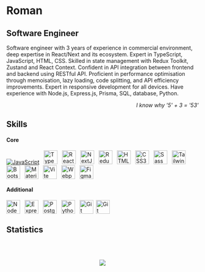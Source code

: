 Roman
==============================================================================================================================

Software Engineer
-----------------

Software engineer with 3 years of experience in commercial environment, deep expertise in React/Next and its ecosystem. Expert in TypeScript, JavaScript, HTML, CSS. Skilled in state management with Redux Toolkit, Zustand and React Context. Confident in API integration between frontend and backend using RESTful API. Proficient in performance optimisation through memoisation, lazy loading, code splitting, and API efficiency improvements. Expert in responsive development for all devices. Have experience with Node.js, Express.js, Prisma, SQL, database, Python.

<p  align="right">
<i>
I know why '5' + 3 = '53'
</i>
</p>

Skills
-----------------

#### Core
<div align="left"><a href="https://developer.mozilla.org/en-US/docs/Web/JavaScript" target="_blank" rel="noreferrer" width="36" height="36"><img src="https://raw.githubusercontent.com/danielcranney/readme-generator/main/public/icons/skills/javascript-colored.svg" alt="JavaScript" title="JavaScript" height="36" style="max-width:100%;height:auto;max-height:36px;"/></a><a target="_blank" rel="noopener noreferrer" href=""><img width="12" style="max-width:100%;"></a><a href="https://www.typescriptlang.org/" target="_blank" rel="noreferrer"><img src="https://raw.githubusercontent.com/danielcranney/readme-generator/main/public/icons/skills/typescript-colored.svg" alt="TypeScript" title="TypeScript" width="36" height="36"/></a><a target="_blank" rel="noopener noreferrer" href=""><img width="12" style="max-width:100%;"></a><a href="https://reactjs.org/" target="_blank" rel="noreferrer"><img src="https://raw.githubusercontent.com/danielcranney/readme-generator/main/public/icons/skills/react-colored.svg" alt="React" title="React" width="36" height="36"/></a><a target="_blank" rel="noopener noreferrer" href=""><img width="12" style="max-width:100%;"></a><a href="https://nextjs.org/docs" target="_blank" rel="noreferrer"><img src="https://raw.githubusercontent.com/danielcranney/readme-generator/main/public/icons/skills/nextjs-colored-dark.svg" alt="NextJs" title="NextJs" width="36" height="36"/></a><a target="_blank" rel="noopener noreferrer" href=""><img width="12" style="max-width:100%;"></a><a href="https://redux.js.org/" target="_blank" rel="noreferrer"><img src="https://raw.githubusercontent.com/danielcranney/readme-generator/main/public/icons/skills/redux-colored.svg" alt="Redux" title="Redux" width="36" height="36"/></a><a target="_blank" rel="noopener noreferrer" href=""><img width="12" style="max-width:100%;"></a><a href="https://developer.mozilla.org/en-US/docs/Glossary/HTML5" target="_blank" rel="noreferrer"><img src="https://raw.githubusercontent.com/danielcranney/readme-generator/main/public/icons/skills/html5-colored.svg" alt="HTML5" title="HTML5" width="36" height="36"/></a><a target="_blank" rel="noopener noreferrer" href=""><img width="12" style="max-width:100%;"></a><a href="https://www.w3.org/TR/CSS/#css" target="_blank" rel="noreferrer"><img src="https://raw.githubusercontent.com/danielcranney/readme-generator/main/public/icons/skills/css3-colored.svg" alt="CSS3" title="CSS3" width="36" height="36"/></a><a target="_blank" rel="noopener noreferrer" href=""><img width="12" style="max-width:100%;"></a><a href="https://sass-lang.com/" target="_blank" rel="noreferrer"><img src="https://raw.githubusercontent.com/danielcranney/readme-generator/main/public/icons/skills/sass-colored.svg" alt="Sass" title="Sass" width="36" height="36"/></a><a target="_blank" rel="noopener noreferrer" href=""><img width="12" style="max-width:100%;"></a><a href="https://tailwindcss.com/" target="_blank" rel="noreferrer"><img src="https://raw.githubusercontent.com/danielcranney/readme-generator/main/public/icons/skills/tailwindcss-colored.svg" alt="TailwindCSS" title="TailwindCSS" width="36" height="36"/></a><a target="_blank" rel="noopener noreferrer" href=""><img width="12" style="max-width:100%;"></a><a href="https://getbootstrap.com/" target="_blank" rel="noreferrer"><img src="https://raw.githubusercontent.com/danielcranney/readme-generator/main/public/icons/skills/bootstrap-colored.svg" alt="Bootstrap" title="Bootstrap" width="36" height="36"/></a><a target="_blank" rel="noopener noreferrer" href=""><img width="12" style="max-width:100%;"></a><a href="https://mui.com/" target="_blank" rel="noreferrer"><img src="https://raw.githubusercontent.com/danielcranney/readme-generator/main/public/icons/skills/materialui-colored.svg" alt="Material UI" title="Material UI" width="36" height="36"/></a><a target="_blank" rel="noopener noreferrer" href=""><img width="12" style="max-width:100%;"></a><a href="https://vitejs.dev/" target="_blank" rel="noreferrer"><img src="https://raw.githubusercontent.com/danielcranney/readme-generator/main/public/icons/skills/vite-colored.svg" alt="Vite" title="Vite" width="36" height="36"/></a><a target="_blank" rel="noopener noreferrer" href=""><img width="12" style="max-width:100%;"></a><a href="https://webpack.js.org/" target="_blank" rel="noopener noreferrer nofollow"><img src="https://raw.githubusercontent.com/danielcranney/readme-generator/main/public/icons/skills/webpack-colored.svg" alt="Webpack" title="Webpack" width="36" height="36"/></a><a target="_blank" rel="noopener noreferrer" href=""><img width="12" style="max-width: 100%;"></a><a href="https://www.figma.com/" target="_blank" rel="noreferrer" style="margin-right: 10px;"><img src="https://raw.githubusercontent.com/danielcranney/readme-generator/main/public/icons/skills/figma-colored.svg" alt="Figma" title="Figma" width="36" height="36" /></a> 
</div>


#### Additional
<div align="left"><a href="https://nodejs.org/en/" target="_blank" rel="noreferrer"><img src="https://raw.githubusercontent.com/danielcranney/readme-generator/main/public/icons/skills/nodejs-colored.svg" alt="NodeJS" title="NodeJS" width="36" height="36"/></a><a target="_blank" rel="noopener noreferrer" href=""><img width="12" style="max-width:100%;"></a><a href="https://expressjs.com/" target="_blank" rel="noreferrer"><img src="https://raw.githubusercontent.com/danielcranney/readme-generator/main/public/icons/skills/express-colored-dark.svg" alt="Express" title="Express" width="36" height="36"/></a><a target="_blank" rel="noopener noreferrer" href=""><img width="12" style="max-width:100%;"></a><a href="https://www.postgresql.org/" target="_blank" rel="noreferrer"><img src="https://raw.githubusercontent.com/danielcranney/readme-generator/main/public/icons/skills/postgresql-colored.svg" alt="PostgreSQL" title="PostgreSQL" width="36" height="36"/></a><a target="_blank" rel="noopener noreferrer" href=""><img width="12" style="max-width:100%;"></a><a href="https://www.python.org/" target="_blank" rel="noreferrer"><img src="https://raw.githubusercontent.com/danielcranney/readme-generator/main/public/icons/skills/python-colored.svg" alt="Python" title="Python" width="36" height="36"/></a><a target="_blank" rel="noopener noreferrer" href=""><img width="12" style="max-width:100%;"></a><a href="https://git-scm.com/" target="_blank" rel="noreferrer"><img src="https://raw.githubusercontent.com/danielcranney/readme-generator/main/public/icons/skills/git-colored.svg" alt="Git" title="Git" width="36" height="36"/></a><a target="_blank" rel="noopener noreferrer" href=""><img width="7" style="max-width:100%;"></a><a href="https://www.prisma.io" target="_blank" rel="noreferrer"><img src="https://kwail.vercel.app/assets/prisma-0f96b4b5.png" alt="Git" title="Prisma" width="36" height="36"/></a>
</div>


<!--
## Contacts
<div align="left">
  <a href="https://www.linkedin.com/in/roman-mid" height="32" width="32" target="_blank" rel="noopener noreferrer"><img align="center" src="https://raw.githubusercontent.com/danielcranney/readme-generator/main/public/icons/socials/linkedin-dark.svg" alt="https://www.linkedin.com/in/roman-mid/" height="32" width="32" /></a>
  <a target="_blank" rel="noopener noreferrer" href=""><img width="5" style="max-width: 100%;"></a>
    <a href="https://t.me/RomanMid" height="32" width="32" target="_blank" rel="noopener noreferrer"><img align="center" src="https://www.svgrepo.com/show/343522/telegram-communication-chat-interaction-network-connection.svg" alt="https://t.me/RomanMid" height="32" width="32" /></a>
</div>
-->
## Statistics
<br></br>

<div align="center">
  <img src="https://github-readme-stats.vercel.app/api/top-langs/?username=roman-mid&hide_border=false&layout=compact&bg_color=00000000" align="center" />
</div>

<br></br>

<!-- ### Badges

<b>Top Repositories</b>

<div width="100%" align="center"><a href="https://github.com/roman-mid/MarryMe-wedding_dresses" align="left"><img align="left" width="45%" src="https://github-readme-stats.vercel.app/api/pin/?username=roman-mid&repo=MarryMe-wedding_dresses&title_color=22c55e&text_color=ffffff&icon_color=ffffff&bg_color=000000&hide_border=true&locale=en" /></a><a href="https://github.com/roman-mid/pizza-shop_v2" align="right"><img align="right" width="45%" src="https://github-readme-stats.vercel.app/api/pin/?username=roman-mid&repo=pizza-shop_v2&title_color=22c55e&text_color=ffffff&icon_color=ffffff&bg_color=000000&hide_border=true&locale=en" /></a></div><br /><br /><br /><br /><br /><br /><br />

<br /><br /><br /><br /><br />

<div width="100%" align="center"><a href="https://github.com/roman-mid/weather" align="left"><img align="left" width="45%" src="https://github-readme-stats.vercel.app/api/pin/?username=roman-mid&repo=weather&title_color=22c55e&text_color=ffffff&icon_color=ffffff&bg_color=000000&hide_border=true&locale=en" /></a><a href="https://github.com/roman-mid/Study_Gerund-Infinitive-English-" align="right"><img align="right" width="45%" src="https://github-readme-stats.vercel.app/api/pin/?username=roman-mid&repo=Study_Gerund-Infinitive-English-&title_color=22c55e&text_color=ffffff&icon_color=ffffff&bg_color=000000&hide_border=true&locale=en" /></a></div> -->
